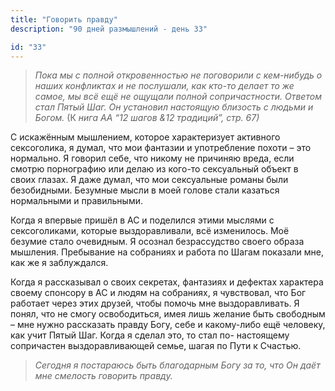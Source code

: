 ```yaml
---
title: "Говорить правду"
description: "90 дней размышлений - день 33"

id: "33"
---
```


> _Пока мы с полной откровенностью не поговорили с кем-нибудь о наших
> конфликтах и не послушали, как кто-то делает то же самое, мы всё ещё не
> ощущали полной сопричастности. Ответом стал Пятый Шаг. Он установил
> настоящую близость с людьми и Богом._ (К _нига АА “12 шагов &12 традиций”,
> стр. 67)_

С искажённым мышлением, которое характеризует активного сексоголика, я думал,
что мои фантазии и употребление похоти – это нормально. Я говорил себе, что
никому не причиняю вреда, если смотрю порнографию или делаю из кого-то
сексуальный объект в своих глазах. Я даже думал, что мои сексуальные романы
были безобидными. Безумные мысли в моей голове стали казаться нормальными и
правильными.

Когда я впервые пришёл в АС и поделился этими мыслями с сексоголиками, которые
выздоравливали, всё изменилось. Моё безумие стало очевидным. Я осознал
безрассудство своего образа мышления. Пребывание на собраниях и работа по
Шагам показали мне, как же я заблуждался.

Когда я рассказывал о своих секретах, фантазиях и дефектах характера своему
спонсору в АС и людям на собраниях, я чувствовал, что Бог работает через этих
друзей, чтобы помочь мне выздоравливать. Я понял, что не смогу освободиться,
имея лишь желание быть свободным – мне нужно рассказать правду Богу, себе и
какому-либо ещё человеку, как учит Пятый Шаг. Когда я сделал это, то стал по-
настоящему сопричастен выздоравливающей семье, шагая по Пути к Счастью.

> _Сегодня я постараюсь быть благодарным Богу за то, что Он даёт мне смелость
> говорить правду._
